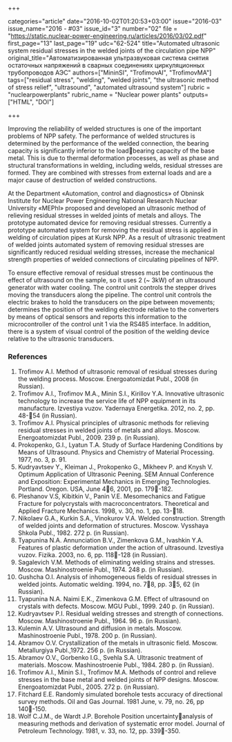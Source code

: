 +++

categories="article"
date="2016-10-02T01:20:53+03:00"
issue="2016-03"
issue_name="2016 - #03"
issue_id="3"
number="02"
file = "https://static.nuclear-power-engineering.ru/articles/2016/03/02.pdf"
first_page="13"
last_page="19"
udc="62-524"
title="Automated ultrasonic system residual stresses in the welded joints of the circulation pipe NPP"
original_title="Автоматизированная ультразвуковая система снятия остаточных напряжений в сварных соединениях циркуляционных трубопроводов АЭС"
authors=["MininSI", "TrofimovAI", "TrofimovMA"]
tags=["residual stress", "welding", "welded joints", "the ultrasonic method of stress relief", "ultrasound", "automated ultrasound system"]
rubric = "nuclearpowerplants"
rubric_name = "Nuclear power plants"
outputs=["HTML", "DOI"]

+++

Improving the reliability of welded structures is one of the important problems of NPP safety. 
The performance of welded structures is determined by the performance of the welded connection, the bearing capacity is significantly inferior to the loadbearing capacity of the base metal. 
This is due to thermal deformation processes, as well as phase and structural transformations in welding, including welds, residual stresses are formed. 
They are combined with stresses from external loads and are a major cause of destruction of welded constructions.

At the Department «Automation, control and diagnostics» of Obninsk Institute for Nuclear Power Engineering National Research Nuclear University «MEPhI» proposed and developed an ultrasonic method of relieving residual stresses in welded joints of metals and alloys. 
The prototype automated device for removing residual stresses. 
Currently a prototype automated system for removing the residual stress is applied in welding of
circulation pipes at Kursk NPP. 
As a result of ultrasonic treatment of welded joints automated system of removing residual stresses are significantly reduced residual welding stresses, increase the mechanical strength properties of welded connections of circulating pipelines of NPP.

To ensure effective removal of residual stresses must be continuous the effect of ultrasound on the sample, so it uses 2 (~ 3kW) of an ultrasound generator with water cooling. 
The control unit controls the stepper drives moving the transducers along the pipeline. 
The control unit controls the electric brakes to hold the transducers on the pipe between movements; determines the position of the welding electrode relative to the converters by means of optical sensors and reports this information to the microcontroller of the control unit 1 via the RS485 interface. 
In addition, there is a system of visual control of the position of the welding device relative to the ultrasonic transducers.

### References

1. Trofimov A.I. Method of ultrasonic removal of residual stresses during the welding process. Moscow. Energoatomizdat Publ., 2008 (in Russian).
2. Trofimov A.I., Trofimov M.A., Minin S.I., Kirillov Y.A. Innovative ultrasonic technology to increase the service life of NPP equipment in its manufacture. Izvestiya vuzov. Yadernaya Energetika. 2012, no. 2, pp. 48-54 (in Russian).
3. Trofimov A.I. Physical principles of ultrasonic methods for relieving residual stresses in welded joints of metals and alloys. Moscow. Energoatomizdat Publ., 2009. 239 p. (in Russian).
4. Prokopenko, G.I., Lyatun T.A. Study of Surface Hardening Conditions by Means of Ultrasound. Physics and Chemistry of Material Processing. 1977, no. 3, p. 91.
5. Kudryavtsev Y., Kleiman J., Prokopenko G., Mikheev P. and Knysh V. Optimum Application of Ultrasonic Peening. SEM Annual Conference and Exposition: Experimental Mechanics in Emerging Technologies. Portland. Oregon. USA, June 46, 2001, pp. 179-182.
6. Pleshanov V.S, Kibitkin V., Panin V.E. Mesomechanics and Fatigue Fracture for polycrystals with macroconcentrators. Theoretical and Applied Fracture Mechanics. 1998, v. 30, no. 1, pp. 13-18.
7. Nikolaev G.A., Kurkin S.A., Vinokurov V.A. Welded construction. Strength of welded joints and deformation of structures. Moscow. Vysshaya Shkola Publ., 1982. 272 p. (in Russian).
8. Tyapunina N.A. Annunciation B.V., Zimenkova G.M., Ivashkin Y.A. Features of plastic deformation under the action of ultrasound. Izvestiya vuzov. Fizika. 2003, no. 6, pp. 118-128 (in Russian).
9. Sagalevich V.M. Methods of eliminating welding strains and stresses. Moscow. Mashinostroenie Publ., 1974. 248 p. (in Russian).
10. Gushcha O.I. Analysis of inhomogeneous fields of residual stresses in welded joints. Automatic welding. 1994, no. 78, pp. 35, 62 (in Russian).
11. Tyapunina N.A. Naimi E.K., Zimenkova G.M. Effect of ultrasound on crystals with defects. Moscow. MGU Publ., 1999. 240 p. (in Russian).
12. Kudryavtsev P.I. Residual welding stresses and strength of connections. Moscow. Mashinostroenie Publ., 1964. 96 p. (in Russian).
13. Kulemin A.V. Ultrasound and diffusion in metals. Moscow. Mashinostroenie Publ., 1978. 200 p. (in Russian).
14. Abramov O.V. Crystallization of the metals in ultrasonic field. Moscow. Metallurgiya Publ.,1972. 256 p. (in Russian).
15. Abramov O.V., Gorbenko I.G., Svehla S.A. Ultrasonic treatment of materials. Moscow. Mashinostroenie Publ., 1984. 280 p. (in Russian).
16. Trofimov A.I., Minin S.I., Trofimov M.A. Methods of control and relieve stresses in the base metal and welded joints of NPP designs. Moscow. Energoatomizdat Publ., 2005. 272 p. (in Russian).
17. Fitchard E.E. Randomly simulated borehole tests accuracy of directional survey methods. Oil and Gas Journal. 1981 June, v. 79, no. 26, pp 140-150.
18. Wolf C.J.M., de Wardt J.P. Borehole Position uncertaintyanalysis of measuring methods and derivation of systematic error model. Journal of Petroleum Technology. 1981, v. 33, no. 12, pp. 339-350.
